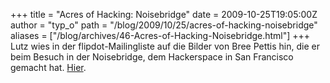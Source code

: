 +++
title = "Acres of Hacking: Noisebridge"
date = 2009-10-25T19:05:00Z
author = "typ_o"
path = "/blog/2009/10/25/acres-of-hacking-noisebridge"
aliases = ["/blog/archives/46-Acres-of-Hacking-Noisebridge.html"]
+++
Lutz wies in der flipdot-Mailingliste auf die Bilder von Bree Pettis
hin, die er beim Besuch in der Noisebridge, dem Hackerspace in San
Francisco gemacht hat.
[Hier](https://www.nycresistor.com/2009/10/24/acres-of-hacking-noisebridge/).

